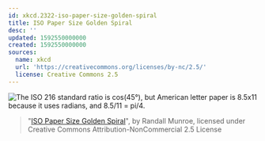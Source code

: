 ```yaml
---
id: xkcd.2322-iso-paper-size-golden-spiral
title: ISO Paper Size Golden Spiral
desc: ''
updated: 1592550000000
created: 1592550000000
sources:
  name: xkcd
  url: 'https://creativecommons.org/licenses/by-nc/2.5/'
  license: Creative Commons 2.5
---
```

![The ISO 216 standard ratio is cos(45°), but American letter paper is 8.5x11 because it uses radians, and 8.5/11 = pi/4.](https://imgs.xkcd.com/comics/iso_paper_size_golden_spiral.png)
> "[ISO Paper Size Golden Spiral](https://xkcd.com/2322/)", by Randall Munroe, licensed under Creative Commons Attribution-NonCommercial 2.5 License
